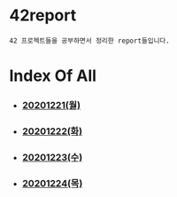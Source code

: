 # 42report
	42 프로젝트들을 공부하면서 정리한 report들입니다.

# Index Of All

- ### [20201221(월)](https://github.com/42starter/seujeon_story/tree/main/42report/2020-12-21-ft_libft_1)

- ### [20201222(화)](https://github.com/42starter/seujeon_story/tree/main/42report/2020-12-22-ft_libft_2)

- ### [20201223(수)](https://github.com/42starter/seujeon_story/tree/main/42report/2020-12-23-ft_libft_3)

- ### [20201224(목)](https://github.com/42starter/seujeon_story/tree/main/42report/2020-12-24-ft_libft_4)
